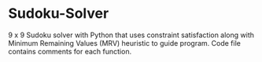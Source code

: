 # Sudoku-Solver
9 x 9 Sudoku solver with Python that uses constraint satisfaction along with Minimum Remaining Values (MRV) heuristic to guide program.  Code file contains comments for each function.
